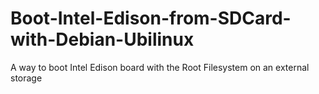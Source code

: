 # Boot-Intel-Edison-from-SDCard-with-Debian-Ubilinux
A way to boot Intel Edison board with the Root Filesystem on an external storage
